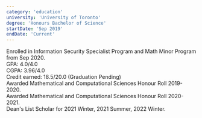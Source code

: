 ```yaml
---
category: 'education'
university: 'University of Toronto'
degree: 'Honours Bachelor of Science'
startDate: 'Sep 2019'
endDate: 'Current'
---
```


Enrolled in Information Security Specialist Program and Math Minor Program from Sep 2020. <br>
GPA: 4.0/4.0 <br>
CGPA: 3.96/4.0 <br>
Credit earned: 18.5/20.0 (Graduation Pending) <br>
Awarded Mathematical and Computational Sciences Honour Roll 2019-2020. <br>
Awarded Mathematical and Computational Sciences Honour Roll 2020-2021. <br>
Dean's List Scholar for 2021 Winter, 2021 Summer, 2022 Winter. <br>
